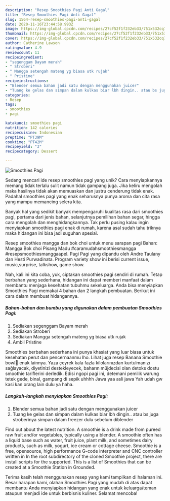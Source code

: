```yaml
---
description: "Resep Smoothies Pagi Anti Gagal"
title: "Resep Smoothies Pagi Anti Gagal"
slug: 1564-resep-smoothies-pagi-anti-gagal
date: 2020-11-16T23:44:58.993Z
image: https://img-global.cpcdn.com/recipes/27cf52f1f232eb33/751x532cq70/smoothies-pagi-foto-resep-utama.jpg
thumbnail: https://img-global.cpcdn.com/recipes/27cf52f1f232eb33/751x532cq70/smoothies-pagi-foto-resep-utama.jpg
cover: https://img-global.cpcdn.com/recipes/27cf52f1f232eb33/751x532cq70/smoothies-pagi-foto-resep-utama.jpg
author: Catherine Lawson
ratingvalue: 4.9
reviewcount: 11
recipeingredient:
- "segenggam Bayam merah"
- " Stroberi"
- " Mangga setengah mateng yg biasa utk rujak"
- " Pristine"
recipeinstructions:
- "Blender semua bahan jadi satu dengan menggunakan juicer"
- "Tuang ke gelas dan simpan dalam kulkas biar lbh dingin.. atau bs juga stroberinya simpan dalam freezer dulu sebelum diblender"
categories:
- Resep
tags:
- smoothies
- pagi

katakunci: smoothies pagi 
nutrition: 142 calories
recipecuisine: Indonesian
preptime: "PT39M"
cooktime: "PT42M"
recipeyield: "3"
recipecategory: Dessert

---
```



![Smoothies Pagi](https://img-global.cpcdn.com/recipes/27cf52f1f232eb33/751x532cq70/smoothies-pagi-foto-resep-utama.jpg)

Sedang mencari ide resep smoothies pagi yang unik? Cara menyiapkannya memang tidak terlalu sulit namun tidak gampang juga. Jika keliru mengolah maka hasilnya tidak akan memuaskan dan justru cenderung tidak enak. Padahal smoothies pagi yang enak seharusnya punya aroma dan cita rasa yang mampu memancing selera kita.

Banyak hal yang sedikit banyak mempengaruhi kualitas rasa dari smoothies pagi, pertama dari jenis bahan, selanjutnya pemilihan bahan segar, hingga cara mengolah dan menghidangkannya. Tak perlu pusing kalau ingin menyiapkan smoothies pagi enak di rumah, karena asal sudah tahu triknya maka hidangan ini bisa jadi suguhan spesial.

Resep smoothies mangga dan bok choi untuk menu sarapan pagi Bahan: Mangga Bok choi Pisang Madu #caramudahsmoothiesmangga #resepsmoothiesmanggaapel. Pagi Pagi yang dipandu oleh Andre Taulany dan Hesti Purwadinata. Program variety show ini berisi current issue, music,surprise, talkshow, game show.


Nah, kali ini kita coba, yuk, ciptakan smoothies pagi sendiri di rumah. Tetap berbahan yang sederhana, hidangan ini dapat memberi manfaat dalam membantu menjaga kesehatan tubuhmu sekeluarga. Anda bisa menyiapkan Smoothies Pagi memakai 4 bahan dan 2 langkah pembuatan. Berikut ini cara dalam membuat hidangannya.

<!--inarticleads1-->

##### Bahan-bahan dan bumbu yang digunakan dalam pembuatan Smoothies Pagi:

1. Sediakan segenggam Bayam merah
1. Sediakan  Stroberi
1. Sediakan  Mangga setengah mateng yg biasa utk rujak
1. Ambil  Pristine


Smoothies berbahan sederhana ini punya khasiat yang luar biasa untuk kesehatan perut dan pencernaanmu lho. Lihat juga resep Banana Smoothie bowl🍌 enak lainnya. Yaza çeyrek kala fazla kilolarınızdan kurtulmanızı sağlayacak, diyetinizi destekleyecek, baharın müjdecisi olan detoks dostu smoothie tariflerini derledik. Edisi ngopi pagi ini, detemani pemilik warung tetek gede, binal, gampang di sepik uhhhh Jawa yaa asli jawa Yah udah gw kasi kan orang lain dulu ya haha. 

<!--inarticleads2-->

##### Langkah-langkah menyiapkan Smoothies Pagi:

1. Blender semua bahan jadi satu dengan menggunakan juicer
1. Tuang ke gelas dan simpan dalam kulkas biar lbh dingin.. atau bs juga stroberinya simpan dalam freezer dulu sebelum diblender


Find out about the latest nutrition. A smoothie is a drink made from pureed raw fruit and/or vegetables, typically using a blender. A smoothie often has a liquid base such as water, fruit juice, plant milk, and sometimes dairy products, such as milk, yogurt, ice cream or cottage cheese. Smoothie is a free, opensource, high performance G-code interpreter and CNC controller written in In the root subdirectory of the cloned Smoothie project, there are install scripts for the supported. This is a list of Smoothies that can be created at a Smoothie Station in Grounded. 

Terima kasih telah menggunakan resep yang kami tampilkan di halaman ini. Besar harapan kami, olahan Smoothies Pagi yang mudah di atas dapat membantu Anda menyiapkan hidangan yang enak untuk keluarga/teman ataupun menjadi ide untuk berbisnis kuliner. Selamat mencoba!
